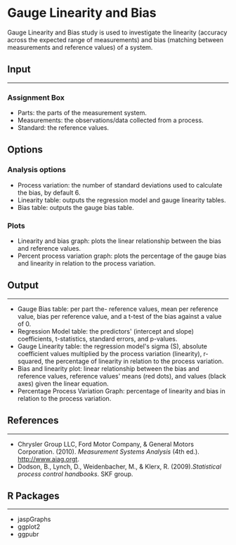 Gauge Linearity and Bias
==========================
Gauge Linearity and Bias study is used to investigate the linearity (accuracy across the expected range of measurements) and 
bias (matching between measurements and reference values) of a system.

## Input
-------
### Assignment Box
- Parts: the parts of the measurement system.
- Measurements: the observations/data collected from a process.
- Standard: the reference values. 

## Options
### Analysis options 
- Process variation: the number of standard deviations used to calculate the bias, by default 6.
- Linearity table: outputs the regression model and gauge linearity tables.
- Bias table: outputs the gauge bias table. 

### Plots
- Linearity and bias graph: plots the linear relationship between the bias and reference values.
- Percent process variation graph: plots the percentage of the gauge bias and linearity in relation to the process variation. 

## Output 
-------
- Gauge Bias table: per part the- reference values, mean per reference value, bias per reference value, and a t-test of the bias against a value of 0.  
- Regression Model table: the predictors' (intercept and slope) coefficients, t-statistics, standard errors, and p-values.  
- Gauge Linearity table: the regression model's sigma (S), absolute coefficient values multiplied by the process variation (linearity), r-squared, the percentage of linearity in relation to the process variation.
- Bias and linearity plot: linear relationship between the bias and reference values, reference values' means (red dots), and values (black axes) given the linear equation.
- Percentage Process Variation Graph: percentage of linearity and bias in relation to the process variation. 

## References 
-------
- Chrysler Group LLC, Ford Motor Company, & General Motors Corporation. (2010). *Measurement Systems Analysis* (4th ed.). http://www.aiag.orgt. 
- Dodson, B., Lynch, D., Weidenbacher, M., & Klerx, R. (2009).*Statistical process control handbooks*. SKF group. 

## R Packages
-------
- jaspGraphs
- ggplot2
- ggpubr